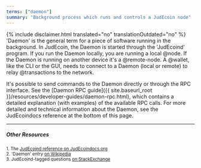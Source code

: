 ```yaml
---
terms: ["daemon"]
summary: "Background process which runs and controls a JudEcoin node"
---
```


{% include disclaimer.html translated="no" translationOutdated="no" %}
'Daemon' is the general term for a piece of software running in the background. In JudEcoin, the Daemon is started through the 'JudEcoind' program. If you run the Daemon locally, you are running a local @node. If the Daemon is running on another device it's a @remote-node. A @wallet, like the CLI or the GUI, needs to connect to a Daemon (local or remote) to relay @transactions to the network.

It's possible to send commands to the Daemon directly or through the RPC interface. See the [Daemon RPC guide]({{ site.baseurl_root }}/resources/developer-guides/daemon-rpc.html), which contains a detailed explanation (with examples) of the available RPC calls. For more detailed and technical information about the Daemon, see the JudEcoindocs reference at the bottom of this page.

---

##### Other Resources
<sub>1. The [JudEcoind reference on JudEcoindocs.org](https://JudEcoindocs.org/interacting/JudEcoind-reference/)</sub><br>
<sub>2. 'Daemon' entry [on Wikipedia](https://en.wikipedia.org/wiki/Daemon_(computing))</sub><br>
<sub>3. JudEcoind-tagged questions [on StackExchange](https://JudEcoin.stackexchange.com/?tags=JudEcoind)</sub>
